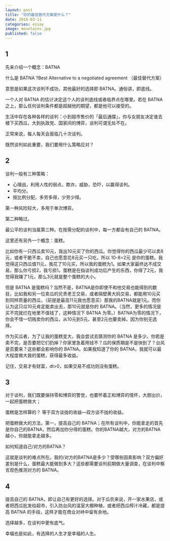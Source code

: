 ```yaml
---
layout: post
title: "你的最佳替代方案是什么？"
date: 2018-03-11
categories: essay
image: mountains.jpg
published: false
---
```


## 1
先来介绍一个概念：BATNA

什么是 BATNA ?Best Alternative to a negotiated agreement
（最佳替代方案）

意思是如果这次谈判不成功，其他最好的选择即 BATNA。通俗讲，即底线。

一个人对 BATNA 的估计决定这个人的谈判底线或者临界点在哪里。若在 BATNA 之上，那么任何谈判条件都是超越他的期望，都是他可以接受的。

生活中存在各种各样的谈判：小到超市售价的「最后通牒」，你与女朋友决定谁去楼下买西瓜，大到执政党、国家间的博弈，谈判可谓无处不在。

正常来说，每人每天会面临几十次谈判。

既然谈判如此重要，我们要用什么策略应对？

## 2
谈判一般有三种策略：

* 心理战，利用人性的弱点，欺诈，威胁，恐吓，以赢得谈判。
* 平均分。
* 按比例分配，多劳多得，少劳少得。

第一种风险较大，多用于单次博弈。

第二种略过。

最公平的谈判当属第三种。在按需分配的谈判中，每一方都会有自己的 BATNA。

这里还有另外一个概念：蛋糕。

比如你有一只西瓜卖10元，我出10元买了你的西瓜。你觉得你的西瓜最少可以卖8元，或者干脆不卖，自己也愿意花8元买一只吃，所以 10-8=2元 是你的蛋糕。我觉得这只西瓜值11元，我花了10元买，所以我的蛋糕为1。如果大家最终达不成交易，那么你亏损2，我亏损1。蛋糕是在指谈判成功后产生的东西，你得了2元，我觉得我赚了1元，那么3元就是整个蛋糕的大小。

但是 BATNA 是蛋糕吗？当然不是，BATNA是你即使不和他交易也能得到的数目，比如我和另一位卖瓜的兄贵老王交易，或者隔壁黄大妈交易，都能用10元买到同样质量的西瓜，（前提是最高11元我也愿意买）那我的BATNA就是1元。而你认为这只瓜10元肯定能卖出去，那10元就是你的 BATNA。（当然，更多的情况是买不完就烂在地里不值钱了，这种情况下 BATNA 为零。）BATNA为零的情况下，你会不惜一切贱卖你的西瓜，从10元到5元，甚至2元也要卖掉。因为你别无选择。

作为买瓜者，为了让我的蛋糕变大，我会尝试去猜测你的 BATNA 是多少。你若是卖不完，是否要把它们扔掉？你家里急着用钱不？瓜的保质期是不是快到了？台风是否要来？这些都会影响你的 BATNA。如果我知道了你的 BATNA，我就可以最大程度做大我的蛋糕，获得最多收益。

记住，交易才有财富，dt>0，如果交易不成功则没有蛋糕。

## 3
对于谈判，我们既要保持零和博弈的警觉，也要怀着正和博弈的情怀，大胆出价，一起把蛋糕做大；

蛋糕是怎样算的？ 等于双方谈拢的收益—双方谈不拢的收益。

把蛋糕做大的方法，第一，提高自己的 BATNA；在所有谈判中，你能拿走的首先是你自己的BATNA，然后再加你分得的蛋糕。你的BATNA越大，对方的BATNA越小，你就能拿走越多。

如何知道自己/对方的BATNA？

这就是谈判的难点所在。我的/对方的BATNA是多少？受哪些因素影响？双方偏好差别是什么，蛋糕最大能做到多大？这些都需要谈判前期做大量调查，在谈判中察言观色推测对方的 BATNA。

## 4
提高自己的 BATNA，即让自己有更好的选择。对于瓜农来说，开一家水果店，或者把西瓜批发给超市，引入防台风的温室大棚种植，或者把西瓜榨汁冷藏，都是提高 BATNA 的手段，这样才能在商业对峙中留有余地。

选择越多，在谈判中更有底气。

幸福也是如此，有选择的人生才是幸福的人生。